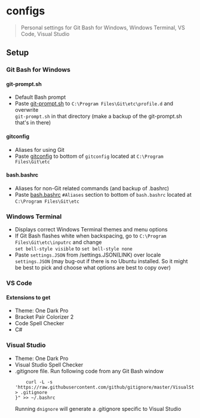 # configs
>Personal settings for Git Bash for Windows, Windows Terminal, VS Code, Visual Studio

## Setup
### Git Bash for Windows
#### git-prompt.sh
- Default Bash prompt
- Paste [git-prompt.sh](/git-prompt.sh) to ```C:\Program Files\Git\etc\profile.d``` and overwrite <br>
    ```git-prompt.sh``` in that directory (make a backup of the git-prompt.sh that's in there)

#### gitconfig
- Aliases for using Git
- Paste [gitconfig](/gitconfig) to bottom of ```gitconfig``` located at ```C:\Program Files\Git\etc```

#### bash.bashrc
- Aliases for non-Git related commands (and backup of .bashrc) 
- Paste [bash.bashrc](/bash.bashrc) ```#Aliases``` section to bottom of ```bash.bashrc``` located at <br>
    ```C:\Program Files\Git\etc```

### Windows Terminal
- Displays correct Windows Terminal themes and menu options
- If Git Bash flashes white when backspacing, go to ```C:\Program Files\Git\etc\inputrc``` and change <br>
    ```set bell-style visible``` to ```set bell-style none```
- Paste ```settings.JSON``` from /settings.JSON(LINK) over locale ```settings.JSON``` (may bug-out if there is no Ubuntu installed. So it might be best to pick and choose what options are best to copy over)

### VS Code
#### Extensions to get
- Theme: One Dark Pro
- Bracket Pair Colorizer 2
- Code Spell Checker
- C#

### Visual Studio
- Theme: One Dark Pro
- Visual Studio Spell Checker
- .gitignore file. Run following code from any Git Bash window
    ```echo "dnignore() {
        curl -L -s 'https://raw.githubusercontent.com/github/gitignore/master/VisualStudio.gitignore' > .gitignore
    }" >> ~/.bashrc
    ```
    Running ```dnignore``` will generate a .gitignore specific to Visual Studio